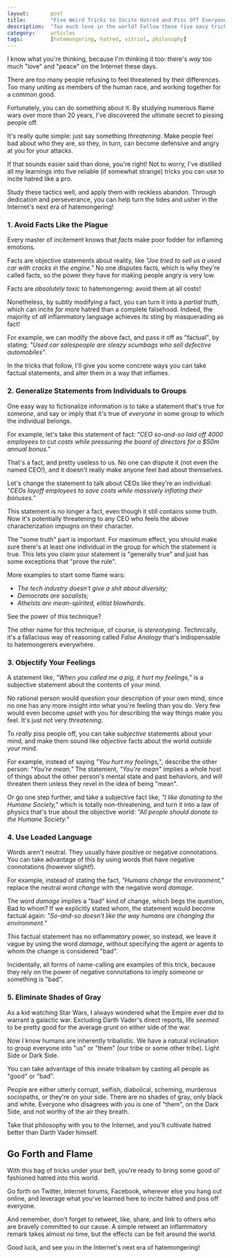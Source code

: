 ```yaml
---
layout:       post
title:        "Five Weird Tricks to Incite Hatred and Piss Off Everyone"
description:  "Too much love in the world? Follow these five easy tricks to inflaming emotions and making enemies."
category:     articles
tags:         [hatemongering, hatred, vitriol, philosophy]
---
```


I know what you're thinking, because I'm thinking it too: there's *way* too much "love" and "peace" on the Internet these days. 

There are too many people refusing to feel threatened by their differences. Too many uniting as members of the human race, and working together for a common good.

Fortunately, you can do something about it. By studying numerous flame wars over more than 20 years, I've discovered the ultimate secret to pissing people off.

It's really quite simple: just say something *threatening*. Make people feel bad about who they are, so they, in turn, can become defensive and angry at you for your attacks.

If that sounds easier said than done, you're right! Not to worry, I've distilled all my learnings into five reliable (if somewhat strange) tricks you can use to incite hatred like a pro.

Study these tactics well, and apply them with reckless abandon. Through dedication and perseverance, you can help turn the tides and usher in the Internet's next era of hatemongering!

### 1. Avoid Facts Like the Plague

Every master of incitement knows that *facts* make poor fodder for inflaming emotions. 

Facts are objective statements about reality, like *"Joe tried to sell us a used car with cracks in the engine."* No one disputes facts, which is why they're called facts, so the power they have for making people angry is very low.

Facts are *absolutely toxic* to hatemongering: avoid them at all costs! 

Nonetheless, by subtly modifying a fact, you can turn it into a *partial truth*, which can incite *far more* hatred than a complete falsehood. Indeed, the majority of *all* inflammatory language achieves its sting by masquerading as fact!

For example, we can modify the above fact, and pass it off as "factual", by stating: *"Used car salespeople are sleazy scumbags who sell defective automobiles"*.

In the tricks that follow, I'll give you some concrete ways you can take factual statements, and alter them in a way that inflames.

### 2. Generalize Statements from Individuals to Groups

One easy way to fictionalize information is to take a statement that's true for *someone*, and say or imply that it's true of *everyone* in some group to which the individual belongs.

For example, let's take this statement of fact: *"CEO so-and-so laid off 4000 employees to cut costs while pressuring the board of directors for a $50m annual bonus."*

That's a fact, and pretty useless to us. No one can dispute it (not even the named CEO!), and it doesn't really make anyone feel bad about themselves.

Let's change the statement to talk about CEOs like they're an individual: *"CEOs layoff employees to save costs while massively inflating their bonuses."*

This statement is no longer a fact, even though it still contains some truth. Now it's potentially threatening to any CEO who feels the above characterization impugns on their character.

The "some truth" part is important. For maximum effect, you should make sure there's at least *one* individual in the group for which the statement is true. This lets you claim your statement is "generally true" and just has some exceptions that "prove the rule".

More examples to start some flame wars:

 * *The tech industry doesn't give a shit about diversity;*
 * *Democrats are socalists;*
 * *Atheists are mean-spirited, elitist blowhards.*

See the power of this technique?

The other name for this technique, of course, is *stereotyping*. Technically, it's a fallacious way of reasoning called *False Analogy* that's indispensable to hatemongerers everywhere.

### 3. Objectify Your Feelings

A statement like, *"When you called me a pig, it hurt my feelings,"* is a subjective statement about the contents of your mind.

No rational person would question your description of your own mind, since no one has any more insight into what you're feeling than you do. Very few would even become *upset* with you for describing the way things make you feel. It's just not very *threatening*.

To *really* piss people off, you can take *subjective* statements about your mind, and make them sound like *objective* facts about the world *outside* your mind.

For example, instead of saying *"You hurt my feelings,"*, describe the other person: *"You're mean."* The statement, *"You're mean"* implies a whole host of things about the other person's mental state and past behaviors, and will threaten them unless they revel in the idea of being "mean".

Or go one step further, and take a subjective fact like, *"I like donating to the Humane Society,"* which is totally non-threatening, and turn it into a law of physics that's true about the objective world: *"All people should donate to the Humane Society."*

### 4. Use Loaded Language

Words aren't neutral. They usually have positive or negative connotations. You can take advantage of this by using words that have negative connotations (however slight!).

For example, instead of stating the fact, *"Humans change the environment,"* replace the neutral word *change* with the negative word *damage*.

The word *damage* implies a "bad" kind of change, which begs the question, Bad to whom? If we explicitly stated whom, the statement would become factual again: *"So-and-so doesn't like the way humans are changing the environment."*

This factual statement has no inflammatory power, so instead, we leave it vague by using the word *damage*, without specifying the agent or agents to whom the change is considered "bad".

Incidentally, all forms of name-calling are examples of this trick, because they rely on the power of negative connotations to imply someone or something is "bad".

### 5. Eliminate Shades of Gray

As a kid watching Star Wars, I always wondered what the Empire ever did to warrant a galactic war. Excluding Darth Vader's direct reports, life *seemed* to be pretty good for the average grunt on either side of the war.

Now I know humans are inherently tribalistic. We have a natural inclination to group everyone into "us" or "them" (our tribe or some other tribe). Light Side or Dark Side.

You can take advantage of this innate tribalism by casting all people as "good" or "bad". 

People are either utterly corrupt, selfish, diabolical, scheming, murderous sociopaths, or they're on your side. There are no shades of gray, only black and white. Everyone who disagrees with you is one of "them", on the Dark Side, and not worthy of the air they breath.

Take that philosophy with you to the Internet, and you'll cultivate hatred better than Darth Vader himself.

## Go Forth and Flame

With this bag of tricks under your belt, you're ready to bring some good ol' fashioned hatred into this world.

Go forth on Twitter, Internet forums, Facebook, wherever else you hang out online, and leverage what you've learned here to incite hatred and piss off everyone.

And remember, don't forget to retweet, like, share, and link to others who are bravely committed to our cause. A simple retweet an inflammatory remark takes almost *no* time, but the effects can be felt around the world.

Good luck, and see you in the Internet's next era of hatemongering!

